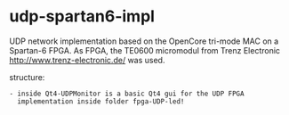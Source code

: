 udp-spartan6-impl
=================

UDP network implementation based on the OpenCore tri-mode MAC on a 
Spartan-6 FPGA.
As FPGA, the TE0600 micromodul from Trenz Electronic
http://www.trenz-electronic.de/
was used.


structure:

	- inside Qt4-UDPMonitor is a basic Qt4 gui for the UDP FPGA
	  implementation inside folder fpga-UDP-led!
